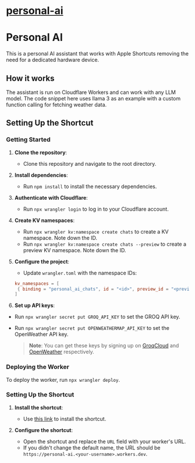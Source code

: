 # [personal-ai](https://github.com/Sh4yy/personal-ai)

# Personal AI

This is a personal AI assistant that works with Apple Shortcuts removing the need for a dedicated hardware device.

## How it works

The assistant is run on Cloudflare Workers and can work with any LLM model. The code snippet here uses llama 3 as an example with a custom function calling for fetching weather data.

## Setting Up the Shortcut

### Getting Started

1. **Clone the repository**:
   - Clone this repository and navigate to the root directory.

2. **Install dependencies**:
   - Run `npm install` to install the necessary dependencies.

3. **Authenticate with Cloudflare**:
   - Run `npx wrangler login` to log in to your Cloudflare account.

4. **Create KV namespaces**:
   - Run `npx wrangler kv:namespace create chats` to create a KV namespace. Note down the ID.
   - Run `npx wrangler kv:namespace create chats --preview` to create a preview KV namespace. Note down the ID.

5. **Configure the project**:
   - Update `wrangler.toml` with the namespace IDs:

   ```toml
   kv_namespaces = [
    { binding = "personal_ai_chats", id = "<id>", preview_id = "<preview_id>"}
   ]
    ```

6. **Set up API keys**:

- Run `npx wrangler secret put GROQ_API_KEY` to set the GROQ API key.
- Run `npx wrangler secret put OPENWEATHERMAP_API_KEY` to set the OpenWeather API key.

   > **Note**: You can get these keys by signing up on [GroqCloud](https://console.groq.com/login) and [OpenWeather](https://home.openweathermap.org/users/sign_up) respectively.

### Deploying the Worker

To deploy the worker, run `npx wrangler deploy`.

### Setting Up the Shortcut

1. **Install the shortcut**:
   - Use [this link](https://www.icloud.com/shortcuts/284c0f68f7b0450ebab0b19e9adc317f) to install the shortcut.

2. **Configure the shortcut**:
   - Open the shortcut and replace the `URL` field with your worker's URL.
   - If you didn't change the default name, the URL should be `https://personal-ai.<your-username>.workers.dev`.
